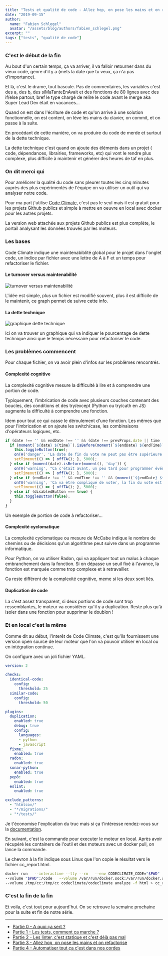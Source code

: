 ```yaml
---
title: "Tests et qualité de code - Allez hop, on pose les mains et on refactorise"
date: "2019-09-15"
author: 
  name: "Fabien Schlegel"
  avatar: "/assets/blog/authors/fabien_schlegel.png"
excerpt: ""
tags: ["tests", "qualité de code"]
---
```


### C'est le début de la fin

Au bout d'un certain temps, ça va arriver, il va falloir retourner dans du vieux code, genre d'il y a (mets la date que tu veux, ça n'a pas d'importance).

Et là, c'est le drame, tout bascule. Pas de commentaires, les variables c'est des a, des b, des siMaTanteEnAvait et des fonctions de 80 lignes avec des if/else partout, bref le type chargé de relire le code avant le merge aka Super Lead Dev était en vacances...

Quand on est dans l'écriture de code et qu'on arrive à une solution fonctionnelle, on est content, on lève les mains du clavier, on commit, et on passe à la suite.

En procédant de cette manière, on va produire du code de merde et surtout de la dette technique.

La dette technique c'est quand on ajoute des éléments dans un projet ( code, dépendances, librairies, frameworks, etc) qui vont le rendre plus complexe, plus difficile à maintenir et générer des heures de taf en plus.

### On dit merci qui

Pour améliorer la qualité du code sans pleurer toutes les cinq minutes auprès des plus expérimentés de l'équipe on va utiliser un outil qui va analyser notre code.

Pour ma part j'utilise [Code Climate](https://codeclimate.com/quality/), c'est pas le seul mais il est gratuit pour les projets Github publics et simple à mettre en oeuvre en local avec docker pour les autres projets.

La version web attachée aux projets Github publics est plus complète, le portail analysant les données trouvés par les moteurs.

### Les bases

Code Climate indique une maintenabiblité global pour le projet dans l'onglet code, un indice par fichier avec une lettre de A à F et un temps pour refactoriser le fichier.

#### Le turnover versus maintenabilité

![turnover versus maintenabilité](../images/tests_ep3_churn_vs_maintenability.png)

L'idée est simple, plus un fichier est modifié souvent, plus il est difficile de le maintenir, ce graph permet de suivre cette info.

#### La dette technique

![graphique dette technique](../images/tests_ep3_technical_debt.png)

Ici on va trouver un graphique qui va indiquer le pourcentage de dette technique ainsi que le temps nécessaire pour refactoriser le code.

### Les problèmes commencent

Pour chaque fichier, on va avoir plein d'infos sur les problèmes rencontrés.

#### Complexité cognitive

La complexité cognitive mesure la difficulté à lire et à comprendre une portion de code.

Typiquement, l'imbrication de code avec plusieurs couches contenant des boucles, des conditions et des try/except (Python ou try/cath en JS) augmente la difficulté à comprendre une fonction.

Idem pour tout ce qui casse le déroulement d'une fonction. Les mêmes que pour l'imbrication et on ajoute les switch/case, les combinaisons d'opérateurs logiques, etc.

```javascript
if (date !== '' && endDate !== '' && (date !== prevProps.date || time !== prevProps.time || endDate !== prevProps.endDate || endTime !== prevProps.endTime)) {
  if (moment(`${date} ${time}`).isBefore(moment(`${endDate} ${endTime}`))) {
    this.toggleButton(true);
    onTA('danger', 'La date de fin du vote ne peut pas être supérieure à la date de l\'événement');
    setTimeout(() => { offTA(); }, 5000);
  } else if (moment(date).isBefore(moment(), 'day')) {
    onTA('warning', "Ca c'était avant, un peu tard pour programmer événement ;-) !");
    setTimeout(() => { offTA(); }, 5000);
  } else if (endDate !== '' && endTime !== '' && (moment(`${endDate} ${endTime}`).isBefore(moment()))) {
    onTA('warning', 'Ca va être compliqué de voter, la fin du vote est passée !');
    setTimeout(() => { offTA(); }, 5000);
  } else if (disabledButton === true) {
    this.toggleButton(false);
  }
}
```

Un exemple de portion de code à refactoriser...

#### Complexité cyclomatique

La complexité cyclomatique ou mesure de McCabe indique le nombre de chemins ou de décisions qu'un algorithme peut suivre dans un programme informatique.

Pour Python, on va utiliser Radon, qui va appliquer tout un malus à chaque embranchement dans la fonction. Si on dépasse un seuil fixé à l'avance, la fonction est marquée comme trop complexe et à retravailler.

Ca reste différent de la complexité cognitive, meme si les deux sont liés.

#### Duplication de code

La c'est assez transparent, si deux portions de code sont trop ressemblantes, le moteur va considérer qu'il y a duplication. Reste plus qu'à isoler dans une fonction pour supprimer le doublon !

### Et en local c'est la même

Comme dit au début, l'interêt de Code Climate, c'est qu'ils fournissent une version open source de leur moteur que l'on va pouvoir utiliser en local ou en intégration continue.

On configure avec un joli fichier YAML.

```yaml
version: 2

checks:
  identical-code:
    config:
      threshold: 25
  similar-code:
    config:
      threshold: 50

plugins:
  duplication:
    enabled: true
    debug: true
    config:
      languages:
      - python
      - javascript
  fixme:
    enabled: true
  radon:
    enabled: true
  sonar-python:
    enabled: true
  pep8:
    enabled: true
  eslint:
    enabled: true

exclude_patterns:
  - "htmlcov/"
  - "*/migrations/"
  - "*/tests/"

```

Je t'économise l'explication du truc mais si ça t'intéresse rendez-vous sur la [documentation](https://docs.codeclimate.com/docs/advanced-configuration).

En suivant, c'est la commande pour executer le moteur en local. Après avoir récupéré les containers de l'outil et des moteurs avec un docker pull, on lance la commande.

Le chevron à la fin indique sous Linux que l'on copie le résultat vers le fichier cc_report.html.

```bash
docker run   --interactive --tty --rm   --env CODECLIMATE_CODE="$PWD"
--volume "$PWD":/code   --volume /var/run/docker.sock:/var/run/docker.sock
--volume /tmp/cc:/tmp/cc codeclimate/codeclimate analyze -f html > cc_report.html
```

### C'est la fin de la fin

Et voila, c'est tout pour aujourd'hui. On se retrouve la semaine prochaine pour la suite et fin de notre série.

--------------------------------

* [Partie 0 - A quoi ça sert ?](/tests-quality-ep0)
* [Partie 1 - Les tests, comment ça marche ?](/tests-quality-ep1)
* [Partie 2 - Les linter, c'est statique et c'est déjà pas mal](/tests-quality-ep2)
* [Partie 3 - Allez hop, on pose les mains et on refactorise](/tests-quality-ep3)
* [Partie 4 - Automatiser tout ça c'est dans nos cordes](/tests-quality-ep4)

